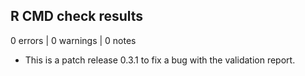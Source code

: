 ## R CMD check results

0 errors | 0 warnings | 0 notes

* This is a patch release 0.3.1 to fix a bug with the validation report.
